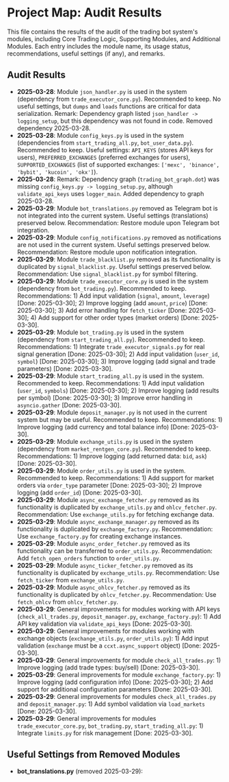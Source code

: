 # Project Map: Audit Results

This file contains the results of the audit of the trading bot system's modules, including Core Trading Logic, Supporting Modules, and Additional Modules. Each entry includes the module name, its usage status, recommendations, useful settings (if any), and remarks.

## Audit Results
- **2025-03-28**: Module `json_handler.py` is used in the system (dependency from `trade_executor_core.py`). Recommended to keep. No useful settings, but `dumps` and `loads` functions are critical for data serialization. Remark: Dependency graph listed `json_handler -> logging_setup`, but this dependency was not found in code. Removed dependency 2025-03-28.
- **2025-03-28**: Module `config_keys.py` is used in the system (dependencies from `start_trading_all.py`, `bot_user_data.py`). Recommended to keep. Useful settings: `API_KEYS` (stores API keys for users), `PREFERRED_EXCHANGES` (preferred exchanges for users), `SUPPORTED_EXCHANGES` (list of supported exchanges: `['mexc', 'binance', 'bybit', 'kucoin', 'okx']`).
- **2025-03-28**: Remark: Dependency graph (`trading_bot_graph.dot`) was missing `config_keys.py -> logging_setup.py`, although `validate_api_keys` uses `logger_main`. Added dependency to graph 2025-03-28.
- **2025-03-29**: Module `bot_translations.py` removed as Telegram bot is not integrated into the current system. Useful settings (translations) preserved below. Recommendation: Restore module upon Telegram bot integration.
- **2025-03-29**: Module `config_notifications.py` removed as notifications are not used in the current system. Useful settings preserved below. Recommendation: Restore module upon notification integration.
- **2025-03-29**: Module `trade_blacklist.py` removed as its functionality is duplicated by `signal_blacklist.py`. Useful settings preserved below. Recommendation: Use `signal_blacklist.py` for symbol filtering.
- **2025-03-29**: Module `trade_executor_core.py` is used in the system (dependency from `bot_trading.py`). Recommended to keep. Recommendations: 1) Add input validation (`signal`, `amount`, `leverage`) [Done: 2025-03-30]; 2) Improve logging (add `amount`, `price`) [Done: 2025-03-30]; 3) Add error handling for `fetch_ticker` [Done: 2025-03-30]; 4) Add support for other order types (market orders) [Done: 2025-03-30].
- **2025-03-29**: Module `bot_trading.py` is used in the system (dependency from `start_trading_all.py`). Recommended to keep. Recommendations: 1) Integrate `trade_executor_signals.py` for real signal generation [Done: 2025-03-30]; 2) Add input validation (`user_id`, `symbol`) [Done: 2025-03-30]; 3) Improve logging (add signal and trade parameters) [Done: 2025-03-30].
- **2025-03-29**: Module `start_trading_all.py` is used in the system. Recommended to keep. Recommendations: 1) Add input validation (`user_id`, `symbols`) [Done: 2025-03-30]; 2) Improve logging (add results per symbol) [Done: 2025-03-30]; 3) Improve error handling in `asyncio.gather` [Done: 2025-03-30].
- **2025-03-29**: Module `deposit_manager.py` is not used in the current system but may be useful. Recommended to keep. Recommendations: 1) Improve logging (add currency and total balance info) [Done: 2025-03-30].
- **2025-03-29**: Module `exchange_utils.py` is used in the system (dependency from `market_rentgen_core.py`). Recommended to keep. Recommendations: 1) Improve logging (add returned data: `bid`, `ask`) [Done: 2025-03-30].
- **2025-03-29**: Module `order_utils.py` is used in the system. Recommended to keep. Recommendations: 1) Add support for market orders via `order_type` parameter [Done: 2025-03-30]; 2) Improve logging (add `order_id`) [Done: 2025-03-30].
- **2025-03-29**: Module `async_exchange_fetcher.py` removed as its functionality is duplicated by `exchange_utils.py` and `ohlcv_fetcher.py`. Recommendation: Use `exchange_utils.py` for fetching exchange data.
- **2025-03-29**: Module `async_exchange_manager.py` removed as its functionality is duplicated by `exchange_factory.py`. Recommendation: Use `exchange_factory.py` for creating exchange instances.
- **2025-03-29**: Module `async_order_fetcher.py` removed as its functionality can be transferred to `order_utils.py`. Recommendation: Add `fetch_open_orders` function to `order_utils.py`.
- **2025-03-29**: Module `async_ticker_fetcher.py` removed as its functionality is duplicated by `exchange_utils.py`. Recommendation: Use `fetch_ticker` from `exchange_utils.py`.
- **2025-03-29**: Module `async_ohlcv_fetcher.py` removed as its functionality is duplicated by `ohlcv_fetcher.py`. Recommendation: Use `fetch_ohlcv` from `ohlcv_fetcher.py`.
- **2025-03-29**: General improvements for modules working with API keys (`check_all_trades.py`, `deposit_manager.py`, `exchange_factory.py`): 1) Add API key validation via `validate_api_keys` [Done: 2025-03-30].
- **2025-03-29**: General improvements for modules working with exchange objects (`exchange_utils.py`, `order_utils.py`): 1) Add input validation (`exchange` must be a `ccxt.async_support` object) [Done: 2025-03-30].
- **2025-03-29**: General improvements for module `check_all_trades.py`: 1) Improve logging (add trade types: buy/sell) [Done: 2025-03-30].
- **2025-03-29**: General improvements for module `exchange_factory.py`: 1) Improve logging (add configuration info) [Done: 2025-03-30]; 2) Add support for additional configuration parameters [Done: 2025-03-30].
- **2025-03-29**: General improvements for modules `check_all_trades.py` and `deposit_manager.py`: 1) Add symbol validation via `load_markets` [Done: 2025-03-30].
- **2025-03-29**: General improvements for modules `trade_executor_core.py`, `bot_trading.py`, `start_trading_all.py`: 1) Integrate `limits.py` for risk management [Done: 2025-03-30].

## Useful Settings from Removed Modules
- **bot_translations.py** (removed 2025-03-29):
